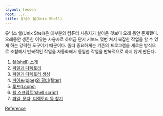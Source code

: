 ```yaml
---
layout: lesson
root: ../..
title: 유닉스 쉘(Unix Shell)
---
```


유닉스 쉘(Unix Shell)은 대부분의 컴퓨터 사용자가 살아온 것보다 오래 동안 존재했다.
오래동안 생존한 이유는 사용자로 하여금 단지 키보드 몇번 쳐서 복잡한 작업을 할 수 있게 하는 강력한 도구이기 때문이다. 좀더 중요하게는 기존의 프로그램을 새로운 방식으로 조합해서 반복적인 작업을 자동화해서 동일한 작업을 반복적으로 하지 않게 만든다.

<div class="toc" markdown="1">

1.  [쉘(shell) 소개](00-intro.html)
2.  [파일과 디렉토리](01-filedir.html)
3.  [파일과 디렉토리 생성](02-create.html)
4.  [파이프(pipe)와 필터(filter)](03-pipefilter.html)
5.  [루프(Loops)](04-loop.html)
6.  [쉘 스크립트(shell script)](05-script.html)
7.  [파일, 문자, 디렉토리  등 찾기](06-find.html)

[Reference](../ref/01-shell.html)

</div>
